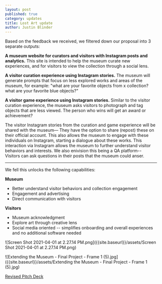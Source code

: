 ```yaml
---
layout: post
published: true
category: updates
title: Lost Art update
author: Justin Blinder
---
```

Based on the feedback we received, we filtered down our proposal into 3 separate outputs: 

**A museum website for curators and visitors with Instagram posts and analytics.**
This site is intended to help the museum curate new experiences, and for visitors to view the collection through a social lens.

**A visitor curation experience using Instagram stories.**
The museum will generate prompts that focus on less explored works and areas of the museum, for example: "what are your favorite objects from x collection? what are your favorite blue objects?"

**A visitor game experience using Instagram stories.**
Similar to the visitor curation experience, the museum asks visitors to photograph and tag objects that are less viewed. The person who wins will get an award or achievement?

The visitor Instagram stories from the curation and game experience will be shared with the museum— They have the option to share (repost) these on their official account. This also allows the museum to engage with these individuals on Instagram, starting a dialogue about these works. This interaction via Instagram allows the museum to further understand visitor behaviors and interests. We also enivision this being a QA platform-- Visitors can ask questions in their posts that the museum could anser.

---   
  
  
We fell this unlocks the following capabilities:

**Museum**
- Better understand visitor behaviors and collection engagement
- Engagement and advertising
- Direct communication with visitors

**Visitors**
- Museum acknowledgment
- Explore art through creative lens
- Social media oriented -- simplifies onboarding and overall experiences and no additional software needed


![Screen Shot 2021-04-01 at 2.27.14 PM.png]({{site.baseurl}}/assets/Screen Shot 2021-04-01 at 2.27.14 PM.png)


![Extending the Museum - Final Project - Frame 1 (5).jpg]({{site.baseurl}}/assets/Extending the Museum - Final Project - Frame 1 (5).jpg)



[Revised Pitch Deck](https://drive.google.com/file/d/11qUMYlzmO6HLj-pXgbdP0BUQqLErAxxi/view?usp=sharing)
